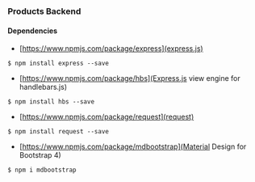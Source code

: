### Products Backend

#### Dependencies
  - [https://www.npmjs.com/package/express](express.js)
  ```
  $ npm install express --save
  ```
  - [https://www.npmjs.com/package/hbs](Express.js view engine for handlebars.js)
  ```
  $ npm install hbs --save
  ```
  - [https://www.npmjs.com/package/request](request)
  ```
  $ npm install request --save
  ```
  - [https://www.npmjs.com/package/mdbootstrap](Material Design for Bootstrap 4)
  ```
  $ npm i mdbootstrap
  ```
